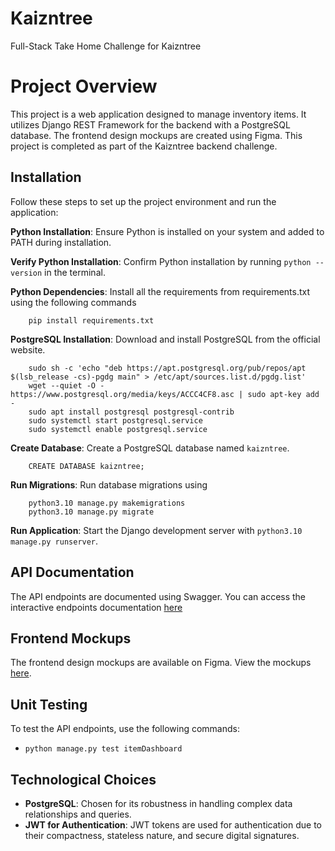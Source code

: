 # Kaizntree
Full-Stack Take Home Challenge for Kaizntree

# Project Overview

This project is a web application designed to manage inventory items. It utilizes Django REST Framework for the backend with a PostgreSQL database. The frontend design mockups are created using Figma. This project is completed as part of the Kaizntree backend challenge.

## Installation

Follow these steps to set up the project environment and run the application:

**Python Installation**: Ensure Python is installed on your system and added to PATH during installation.

**Verify Python Installation**: Confirm Python installation by running `python --version` in the terminal.

**Python Dependencies**: Install all the requirements from requirements.txt using the following commands

        pip install requirements.txt

**PostgreSQL Installation**: Download and install PostgreSQL from the official website.

        sudo sh -c 'echo "deb https://apt.postgresql.org/pub/repos/apt $(lsb_release -cs)-pgdg main" > /etc/apt/sources.list.d/pgdg.list'
        wget --quiet -O - https://www.postgresql.org/media/keys/ACCC4CF8.asc | sudo apt-key add -
        sudo apt install postgresql postgresql-contrib
        sudo systemctl start postgresql.service
        sudo systemctl enable postgresql.service

**Create Database**: Create a PostgreSQL database named `kaizntree`.

        CREATE DATABASE kaizntree;


**Run Migrations**: Run database migrations using 

        python3.10 manage.py makemigrations
        python3.10 manage.py migrate

**Run Application**: Start the Django development server with `python3.10 manage.py runserver`.

## API Documentation

The API endpoints are documented using Swagger. You can access the interactive endpoints documentation [here](http://127.0.0.1:8000/v1/api_docs/)

## Frontend Mockups

The frontend design mockups are available on Figma. View the mockups [here](https://www.figma.com/file/fjzPIi67Jk7WgW3gjeA0Tk/Kaizntree-Full-Stack-Interview-UI-Template?type=whiteboard&node-id=44-64&t=HhPvAZnRd4QYe75i-0).

## Unit Testing

To test the API endpoints, use the following commands:

- `python manage.py test itemDashboard`

## Technological Choices

- **PostgreSQL**: Chosen for its robustness in handling complex data relationships and queries. 
- **JWT for Authentication**: JWT tokens are used for authentication due to their compactness, stateless nature, and secure digital signatures.

